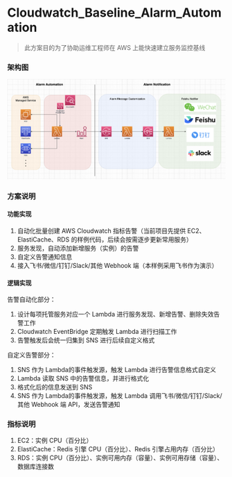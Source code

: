 # Cloudwatch_Baseline_Alarm_Automation

>此方案目的为了协助运维工程师在 AWS 上能快速建立服务监控基线

### 架构图

![架构图](https://github.com/jerrywonggithub/Cloudwatch_Baseline_Alarm_Automation/blob/main/cw_automation_architecture.png)

### 方案说明
#### 功能实现

1. 自动化批量创建 AWS Cloudwatch 指标告警（当前项目先提供 EC2、ElastiCache、RDS 的样例代码，后续会按需逐步更新常用服务）
2. 服务发现，自动添加新增服务（实例）的告警
3. 自定义告警通知信息
4. 接入飞书/微信/钉钉/Slack/其他 Webhook 端（本样例采用飞书作为演示）

#### 逻辑实现

告警自动化部分：

1. 设计每项托管服务对应一个 Lambda 进行服务发现、新增告警、删除失效告警工作
2. Cloudwatch EventBridge 定期触发 Lambda 进行扫描工作
3. 告警触发后会统一归集到 SNS 进行后续自定义格式

自定义告警部分：

1. SNS 作为 Lambda的事件触发源，触发 Lambda 进行告警信息格式自定义
2. Lambda 读取 SNS 中的告警信息，并进行格式化
3. 格式化后的信息发送到 SNS
4. SNS 作为 Lambda的事件触发源，触发 Lambda 调用飞书/微信/钉钉/Slack/其他 Webhook 端 API，发送告警通知



### 指标说明

1. EC2：实例 CPU（百分比）
2. ElastiCache：Redis 引擎 CPU（百分比）、Redis 引擎占用内存（百分比）
3. RDS：实例 CPU（百分比）、实例可用内存（容量）、实例可用存储（容量）、数据库连接数

